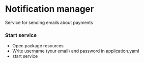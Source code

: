 # Notification manager
Service for sending emails about payments

### Start service
- Open package resources
- Write username (your email) and password in application.yaml
- start service